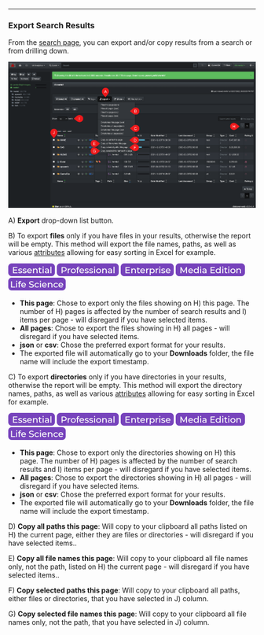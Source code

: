 <p id="export"></p>

___
### Export Search Results

From the [search page](#results_pane), you can export and/or copy results from a search or from drilling down.

![Image: Export Search Results](images/image_file_search_results_export.png)

A) **Export** drop-down list button.

B) To export  **files**  only if you have files in your results, otherwise the report will be empty. This method will export the file names, paths, as well as various [attributes](#attributes) allowing for easy sorting in Excel for example.

![Image: Essential Edition Label](images/button_edition_essential.png)&nbsp;![Image: Professional Edition Label](images/button_edition_professional.png)&nbsp;![Image: Enterprise Edition Label](images/button_edition_enterprise.png)&nbsp;![Image: AJA Diskover Media Edition Label](images/button_edition_media.png)&nbsp;![Image: Life Science Edition Label](images/button_edition_life_science.png)

  - **This page**: Chose to export only the files showing on H) this page. The number of H) pages is affected by the number of search results and I) items per page - will disregard if you have selected items.
  - **All pages**: Chose to export the files showing in H) all pages - will disregard if you have selected items.
  - **json** or  **csv**: Chose the preferred export format for your results.
  - The exported file will automatically go to your  **Downloads**  folder, the file name will include the export timestamp.

C) To export  **directories**  only if you have directories in your results, otherwise the report will be empty. This method will export the directory names, paths, as well as various [attributes](#attributes) allowing for easy sorting in Excel for example.

![Image: Essential Edition Label](images/button_edition_essential.png)&nbsp;![Image: Professional Edition Label](images/button_edition_professional.png)&nbsp;![Image: Enterprise Edition Label](images/button_edition_enterprise.png)&nbsp;![Image: AJA Diskover Media Edition Label](images/button_edition_media.png)&nbsp;![Image: Life Science Edition Label](images/button_edition_life_science.png)

  - **This page**: Chose to export only the directories showing on H) this page. The number of H) pages is affected by the number of search results and I) items per page - will disregard if you have selected items.
  - **All pages**: Chose to export the directories showing in H) all pages - will disregard if you have selected items.
  - **json** or  **csv**: Chose the preferred export format for your results.
  - The exported file will automatically go to your  **Downloads**  folder, the file name will include the export timestamp.

D) **Copy all paths this page**: Will copy to your clipboard all paths listed on H) the current page, either they are files or directories - will disregard if you have selected items..

E) **Copy all file names this page**: Will copy to your clipboard all file names only, not the path, listed on H) the current page - will disregard if you have selected items..

F) **Copy selected paths this page**: Will copy to your clipboard all paths, either files or directories, that you have selected in J) column.

G) **Copy selected file names this page**: Will copy to your clipboard all file names only, not the path, that you have selected in J) column.
